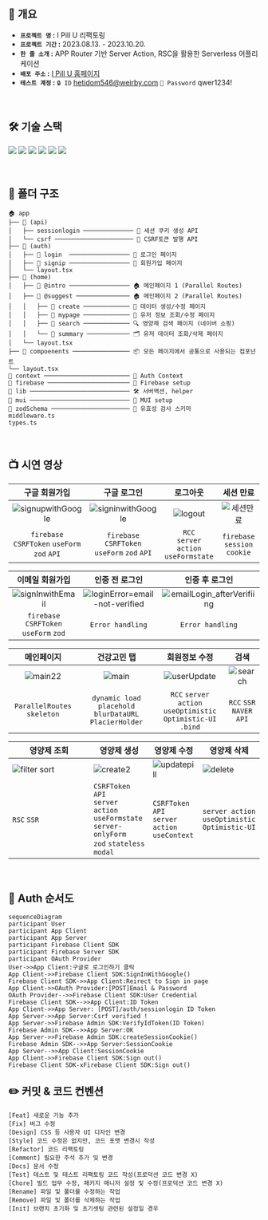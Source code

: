 
## 📌 개요


- **`프로젝트 명` :** I Pill U 리팩토링
- **`프로젝트 기간` :** 2023.08.13. - 2023.10.20.
- **`한 줄 소개` :** APP Router 기반 Server Action, RSC을 활용한 Serverless 어플리케이션
- **`배포 주소` :** [I Pill U 홈페이지](https://seb42-main-013-refactored.vercel.app/)
- **`테스트 계정` :**  `🔒 ID`  hetidom546@weirby.com `🔑 Password`  qwer1234!
  
<br/>   

## 🛠️ 기술 스택
<p>
<img src="https://img.shields.io/badge/Next.Js-000000?style=flat&logo=Git&logoColor=white">  <img src="https://img.shields.io/badge/Typescript-3178C6?style=flat&logo=Typescript&logoColor=white"> <img src="https://img.shields.io/badge/Firestore-F2AC3C?style=flat&logo=Firebase&logoColor=black"> <img src="https://img.shields.io/badge/Firebase-FFCA28?style=flat&logo=Firebase&logoColor=black"> <img src="https://img.shields.io/badge/Tailwindcss-06B6D4?style=flat&logo=Tailwindcss&logoColor=white"> <img src="https://img.shields.io/badge/Mui-007FFF?style=flat&logo=Mui&logoColor=white"> 
 
</p>

<br/>  


## 📂 폴더 구조

```
🏠 app
├── 📂 (api)
│   ├── sessionlogin ────────────── 🍪 세션 쿠키 생성 API
│   └── csrf ────────────────────── 🪪 CSRF토큰 발행 API
├── 📂 (auth)
│   ├── 📃 login  ───────────────── 👤 로그인 페이지
│   ├── 📃 signip ───────────────── 👤 회원가입 페이지
│   └── layout.tsx
├── 📂 (home)
│   ├── 📃 @intro ───────────────── 🏠 메인페이지 1 (Parallel Routes)
│   ├── 📃 @suggest ─────────────── 🏠 메인페이지 2 (Parallel Routes)
│   │   ├── 📃 create ───────────── 📝 데이터 생성/수정 페이지
│   │   ├── 📃 mypage ───────────── 👤 유저 정보 조회/수정 페이지
│   │   ├── 📃 search ───────────── 🔍 영양제 검색 페이지 (네이버 쇼핑)
│   │   └── 📃 summary ──────────── 🗂️ 유저 데이터 조회/삭제 페이지
│   └── layout.tsx
├── 📂 compoenents ──────────────── 📦 모든 페이지에서 공통으로 사용되는 컴포넌트
└── layout.tsx
📂 context ──────────────────────── 🔐 Auth Context
📂 firebase ─────────────────────── 🔐 Firebase setup
📂 lib ──────────────────────────── 🛠️ 서버액션, helper
📂 mui ──────────────────────────── 🎨 MUI setup
📂 zodSchema ────────────────────── 🔏 유효성 검사 스키마
middleware.ts
types.ts
```

<br/>   


## 📺 시연 영상
|구글 회원가입|구글 로그인|로그아웃|세션 만료|
|:---:|:---:|:---:|:---:|
|![signupwithGoogle](https://github.com/JOAAAAAAAAAAA/seb42_main_013_refactored/assets/116185146/19b02cad-bf3d-4181-b847-f2c46b9f3f2c)|![signinwithGoogle](https://github.com/JOAAAAAAAAAAA/seb42_main_013_refactored/assets/116185146/8d920456-2a9d-4768-a2f9-291db16f5883)|![logout](https://github.com/JOAAAAAAAAAAA/seb42_main_013_refactored/assets/116185146/8634baae-d4b6-4bad-b205-51f52ab8278b)|![세션만료](https://github.com/JOAAAAAAAAAAA/seb42_main_013_refactored/assets/116185146/27ec9cc7-392c-4114-ba03-0defdea4d5cb)|
|<span>`firebase`</span> `CSRFToken` `useForm` `zod` `API`|<span>`firebase`</span> `CSRFToken` `useForm` `zod` `API`|<span>`RCC`</span></br>`server action`</br>`useFormstate`|<span>`firebase`</span> `session cookie`|





|이메일 회원가입|인증 전 로그인|인증 후 로그인|
|:---:|:---:|:---:|
|![signInwithEmail](https://github.com/JOAAAAAAAAAAA/seb42_main_013_refactored/assets/116185146/2ae46225-bcb5-4813-b3ee-15cd38d782a8)|![loginError=email-not-verified](https://github.com/JOAAAAAAAAAAA/seb42_main_013_refactored/assets/116185146/d5e8b8c5-202c-4708-928d-6ac080435597)|![emailLogin_afterVerifiing](https://github.com/JOAAAAAAAAAAA/seb42_main_013_refactored/assets/116185146/10d365f9-dc2c-4123-90e3-0935e3f7e518)|
|<span>`firebase`</span> `CSRFToken` `useForm` `zod`| `Error handling`|`Error handling`|

|메인페이지|건강고민 탭|회원정보 수정|검색|
|:---:|:---:|:---:|:---:|
|![main22](https://github.com/JOAAAAAAAAAAA/seb42_main_013_refactored/assets/116185146/4e806d03-beea-4537-bb5b-9c46f71df40f)|![main](https://github.com/JOAAAAAAAAAAA/seb42_main_013_refactored/assets/116185146/1b2785fa-f669-44bd-ae9c-06f0cff16c9c)|![userUpdate](https://github.com/JOAAAAAAAAAAA/seb42_main_013_refactored/assets/116185146/74315374-de00-404d-a671-78da6a1607cc)|![search](https://github.com/JOAAAAAAAAAAA/seb42_main_013_refactored/assets/116185146/5c56cff9-e059-4567-ab4b-6a75565513d8)|
|<span>`ParallelRoutes` `skeleton`</span>|<span>`dynamic load` `placehold` `blurDataURL` `PlacierHolder`</span>|<span>`RCC` `server action` `useOptimistic`</br>`Optimistic-UI` `.bind`</span>|<span>`RCC` `SSR`</br>`NAVER API`</span>|



|영양제 조회|영양제 생성|영양제 수정|영양제 삭제|
|---|---|---|---|
|![filter sort](https://github.com/JOAAAAAAAAAAA/seb42_main_013_refactored/assets/116185146/77b84f9e-fd39-4a6b-ac77-d821000c2d92)|![create2](https://github.com/JOAAAAAAAAAAA/seb42_main_013_refactored/assets/116185146/f499402b-069d-4330-9f9c-d71801d671a9)|![updatepill](https://github.com/JOAAAAAAAAAAA/seb42_main_013_refactored/assets/116185146/eceb9420-afa5-4d9b-9e09-49438efcbe4c)|![delete](https://github.com/JOAAAAAAAAAAA/seb42_main_013_refactored/assets/116185146/d71b8180-95e0-4b89-b93b-3e9f3a88e4a1)|
|`RSC` `SSR`<img width=1300 style="opacity:0"/>|`CSRFToken API`</br>`server action`</br>`useFormstate`</br>`server-onlyForm`</br>`zod` `stateless modal`|`CSRFToken API`</br>`server action`</br>`useContext`|`server action`</br>`useOptimistic`</br>`Optimistic-UI`|


<br/>


## 🔐 Auth 순서도
```mermaid
sequenceDiagram
participant User
participant App Client
participant App Server
participant Firebase Client SDK
participant Firebase Server SDK
participant OAuth Provider
User->>App Client:구글로 로그인하기 클릭
App Client->>Firebase Client SDK:SignInWithGoogle()
Firebase Client SDK->>App Client:Reirect to Sign in page
App Client->>OAuth Provider:[POST]Email & Password
OAuth Provider-->>Firebase Client SDK:User Credential
Firebase Client SDK-->>App Client:ID Token
App Client->>App Server: [POST]/auth/sessionlogin ID Token
App Server->>App Server:Csrf verified !
App Server->>Firebase Admin SDK:VerifyIdToken(ID Token)
Firebase Admin SDK-->>App Server:OK
App Server->>Firebase Admin SDK:createSessionCookie()
Firebase Admin SDK-->>App Server:SessionCookie
App Server-->>App Client:SessionCookie
App Client->>Firebase Client SDK:Sign out()
Firebase Client SDK-xFirebase Client SDK:Sign out()
```

## :pencil2: 커밋 & 코드 컨벤션
```
[Feat] 새로운 기능 추가 
[Fix] 버그 수정 
[Design] CSS 등 사용자 UI 디자인 변경 
[Style] 코드 수정은 없지만, 코드 포맷 변경시 작성 
[Refactor] 코드 리팩토링 
[Comment] 필요한 주석 추가 및 변경 
[Docs] 문서 수정 
[Test] 테스트 및 테스트 리팩토링 코드 작성(프로덕션 코드 변경 X) 
[Chore] 빌드 업무 수정, 패키지 매니저 설정 및 수정(프로덕션 코드 변경 X) 
[Rename] 파일 및 폴더를 수정하는 작업 
[Remove] 파일 및 폴더를 삭제하는 작업 
[Init] 브랜치 초기화 및 초기셋팅 관련된 설정일 경우
```

